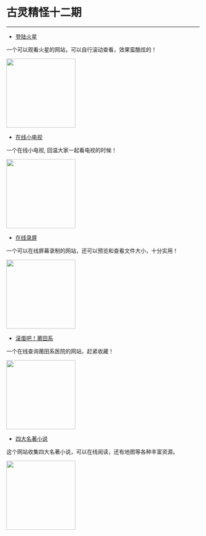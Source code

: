 <!--
 * @Author: caixin
 * @Date: 2021-06-10 10:11:13
 * @LastEditTime: 2021-06-10 13:29:26
 * @LastEditors: Please set LastEditors
 * @Description: In User Settings Edit
 * @FilePath: \docsify\docs\articles\fun\f12.md
-->
# 古灵精怪十二期
---

- [登陆火星](https://mars26.com/)

一个可以观看火星的网站，可以自行滚动查看，效果蛮酷炫的！

<img width="180px" bor src="//cdn.jsdelivr.net/gh/13160692449/pics-storage/f12120210610.png">

- [在线小电视](http://a.sqbot.vip/minitv/5KXDXT6B)

一个在线小电视, 回温大家一起看电视的时候！

<img width="180px" bor src="//cdn.jsdelivr.net/gh/13160692449/pics-storage/f12220210610.png">

- [在线录屏](https://toolwa.com/record/)

一个可以在线屏幕录制的网站，还可以预览和查看文件大小，十分实用！

<img width="180px" bor src="//cdn.jsdelivr.net/gh/13160692449/pics-storage/f12320210610.png">

- [滚蛋吧！莆田系](https://putianxi.github.io/index.html)

一个在线查询莆田系医院的网站，赶紧收藏！

<img width="180px" bor src="//cdn.jsdelivr.net/gh/13160692449/pics-storage/f12620210610.png">

- [四大名著小说](http://www.sdmzh.com.cn/)

这个网站收集四大名著小说，可以在线阅读，还有地图等各种丰富资源。

<img width="180px" bor src="//cdn.jsdelivr.net/gh/13160692449/pics-storage/f12520210610.png">